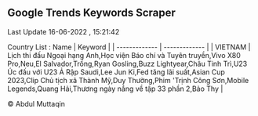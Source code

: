 

## Google Trends Keywords Scraper 
 
Last Update 16-06-2022 , 15:21:42

Country List :
 Name  | Keyword |
| ------------- | ------------- |
| VIETNAM | Lịch thi đấu Ngoại hạng Anh,Học viện Báo chí và Tuyên truyền,Vivo X80 Pro,Neu,El Salvador,Trống,Ryan Gosling,Buzz Lightyear,Châu Tinh Trì,U23 Úc đấu với U23 Ả Rập Saudi,Lee Jun Ki,Fed tăng lãi suất,Asian Cup 2023,Clip Chủ tịch xã Thành Mỹ,Duy Thường,Phim 'Trịnh Công Sơn,Mobile Legends,Quang Hải,Thương ngày nắng về tập 33 phần 2,Bảo Thy |



© Abdul Muttaqin 
